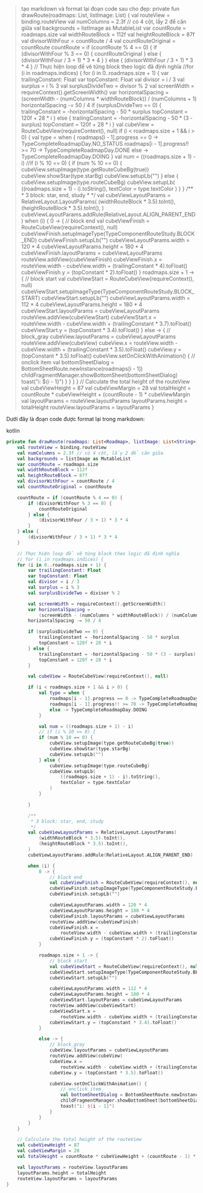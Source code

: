 > tạo markdown và format lại đoạn code sau cho đẹp: private fun drawRoute(roadmaps: List<Roadmap>, listImage: List<String>) { val routeView = binding.routeView val numColumns = 2.3f // có 4 cột, lấy 2 để căn giữa val backgrounds = listImage as MutableList var countRoute = roadmaps.size val widthRouteBlock = 112f val heightRouteBlock = 87f val divisorWithFour = countRoute / 4 val countRouteOriginal = countRoute countRoute = if (countRoute % 4 == 0) { if (divisorWithFour % 3 == 0) { countRouteOriginal } else { (divisorWithFour / 3 + 1) \* 3 \* 4 } } else { (divisorWithFour / 3 + 1) \* 3 \* 4 } // Thực hiện loop để vẽ từng block theo logic đã định nghĩa //for (i in roadmaps.indices) { for (i in 0..roadmaps.size + 1) { var trailingConstant: Float var topConstant: Float val divisor = i / 3 val surplus = i % 3 val surplusDivideTwo = divisor % 2 val screenWidth = requireContext().getScreenWidth() var horizontalSpacing = (screenWidth - (numColumns \* widthRouteBlock)) / (numColumns + 1) horizontalSpacing -= 50 / 4 if (surplusDivideTwo == 0) { trailingConstant = -horizontalSpacing - 50 \* surplus topConstant = 120f + 28 \* i } else { trailingConstant = -horizontalSpacing - 50 \* (3 - surplus) topConstant = 120f + 28 \* i } val cubeView = RouteCubeView(requireContext(), null) if (i < roadmaps.size + 1 && i > 0) { val type = when { roadmaps\[i - 1\].progress == 0 -> TypeCompleteRoadmapDay.NO\_STATUS roadmaps\[i - 1\].progress!! >= 70 -> TypeCompleteRoadmapDay.DONE else -> TypeCompleteRoadmapDay.DOING } val num = ((roadmaps.size + 1) - i) //if (i % 10 == 0) { if (num % 10 == 0) { cubeView.setupImage(type.getRouteCubeBg(true)) cubeView.showStar(type.starBg) cubeView.setupLb("") } else { cubeView.setupImage(type.routeCubeBg) cubeView.setupLb( ((roadmaps.size + 1) - i).toString(), textColor = type.textColor ) } } /\*\* \* 3 block: star, end, study \* \*/ val cubeViewLayoutParams = RelativeLayout.LayoutParams( (widthRouteBlock \* 3.5).toInt(), (heightRouteBlock \* 3.5).toInt(), ) cubeViewLayoutParams.addRule(RelativeLayout.ALIGN\_PARENT\_END) when (i) { 0 -> { // block end val cubeViewFinish = RouteCubeView(requireContext(), null) cubeViewFinish.setupImageType(TypeComponentRouteStudy.BLOCK\_END) cubeViewFinish.setupLb("") cubeViewLayoutParams.width = 120 \* 4 cubeViewLayoutParams.height = 180 \* 4 cubeViewFinish.layoutParams = cubeViewLayoutParams routeView.addView(cubeViewFinish) cubeViewFinish.x = routeView.width - cubeView.width + (trailingConstant \* 4).toFloat() cubeViewFinish.y = (topConstant \* 2).toFloat() } roadmaps.size + 1 -> { // block start val cubeViewStart = RouteCubeView(requireContext(), null) cubeViewStart.setupImageType(TypeComponentRouteStudy.BLOCK\_START) cubeViewStart.setupLb("") cubeViewLayoutParams.width = 112 \* 4 cubeViewLayoutParams.height = 180 \* 4 cubeViewStart.layoutParams = cubeViewLayoutParams routeView.addView(cubeViewStart) cubeViewStart.x = routeView.width - cubeView.width + (trailingConstant \* 3.7).toFloat() cubeViewStart.y = (topConstant \* 3.4).toFloat() } else -> { // block\_gray cubeView.layoutParams = cubeViewLayoutParams routeView.addView(cubeView) cubeView.x = routeView.width - cubeView.width + (trailingConstant \* 3.5).toFloat() cubeView.y = (topConstant \* 3.5).toFloat() cubeView.setOnClickWithAnimation() { // onclick item val bottomSheetDialog = BottomSheetRoute.newInstance(roadmaps\[i - 1\]) childFragmentManager.showBottomSheet(bottomSheetDialog) toast("i: ${i - 1}") } } } } // Calculate the total height of the routeView val cubeViewHeight = 87 val cubeViewMargin = 28 val totalHeight = countRoute \* cubeViewHeight + (countRoute - 1) \* cubeViewMargin val layoutParams = routeView.layoutParams layoutParams.height = totalHeight routeView.layoutParams = layoutParams }

Dưới đây là đoạn code được format lại trong markdown:

kotlin

```kotlin
private fun drawRoute(roadmaps: List<Roadmap>, listImage: List<String>) {
    val routeView = binding.routeView
    val numColumns = 2.3f // có 4 cột, lấy 2 để căn giữa
    val backgrounds = listImage as MutableList
    var countRoute = roadmaps.size
    val widthRouteBlock = 112f
    val heightRouteBlock = 87f
    val divisorWithFour = countRoute / 4
    val countRouteOriginal = countRoute

    countRoute = if (countRoute % 4 == 0) {
        if (divisorWithFour % 3 == 0) {
            countRouteOriginal
        } else {
            (divisorWithFour / 3 + 1) * 3 * 4
        }
    } else {
        (divisorWithFour / 3 + 1) * 3 * 4
    }

    // Thực hiện loop để vẽ từng block theo logic đã định nghĩa
    // for (i in roadmaps.indices) {
    for (i in 0..roadmaps.size + 1) {
        var trailingConstant: Float
        var topConstant: Float
        val divisor = i / 3
        val surplus = i % 3
        val surplusDivideTwo = divisor % 2

        val screenWidth = requireContext().getScreenWidth()
        var horizontalSpacing =
            (screenWidth - (numColumns * widthRouteBlock)) / (numColumns + 1)
        horizontalSpacing -= 50 / 4

        if (surplusDivideTwo == 0) {
            trailingConstant = -horizontalSpacing - 50 * surplus
            topConstant = 120f + 28 * i
        } else {
            trailingConstant = -horizontalSpacing - 50 * (3 - surplus)
            topConstant = 120f + 28 * i
        }

        val cubeView = RouteCubeView(requireContext(), null)

        if (i < roadmaps.size + 1 && i > 0) {
            val type = when {
                roadmaps[i - 1].progress == 0 -> TypeCompleteRoadmapDay.NO_STATUS
                roadmaps[i - 1].progress!! >= 70 -> TypeCompleteRoadmapDay.DONE
                else -> TypeCompleteRoadmapDay.DOING
            }

            val num = ((roadmaps.size + 1) - i)
            // if (i % 10 == 0) {
            if (num % 10 == 0) {
                cubeView.setupImage(type.getRouteCubeBg(true))
                cubeView.showStar(type.starBg)
                cubeView.setupLb("")
            } else {
                cubeView.setupImage(type.routeCubeBg)
                cubeView.setupLb(
                    ((roadmaps.size + 1) - i).toString(),
                    textColor = type.textColor
                )
            }

        }

        /**
         * 3 block: star, end, study
         */
        val cubeViewLayoutParams = RelativeLayout.LayoutParams(
            (widthRouteBlock * 3.5).toInt(),
            (heightRouteBlock * 3.5).toInt(),
        )
        cubeViewLayoutParams.addRule(RelativeLayout.ALIGN_PARENT_END)

        when (i) {
            0 -> {
                // block end
                val cubeViewFinish = RouteCubeView(requireContext(), null)
                cubeViewFinish.setupImageType(TypeComponentRouteStudy.BLOCK_END)
                cubeViewFinish.setupLb("")

                cubeViewLayoutParams.width = 120 * 4
                cubeViewLayoutParams.height = 180 * 4
                cubeViewFinish.layoutParams = cubeViewLayoutParams
                routeView.addView(cubeViewFinish)
                cubeViewFinish.x =
                    routeView.width - cubeView.width + (trailingConstant * 4).toFloat()
                cubeViewFinish.y = (topConstant * 2).toFloat()
            }

            roadmaps.size + 1 -> {
                // block start
                val cubeViewStart = RouteCubeView(requireContext(), null)
                cubeViewStart.setupImageType(TypeComponentRouteStudy.BLOCK_START)
                cubeViewStart.setupLb("")

                cubeViewLayoutParams.width = 112 * 4
                cubeViewLayoutParams.height = 180 * 4
                cubeViewStart.layoutParams = cubeViewLayoutParams
                routeView.addView(cubeViewStart)
                cubeViewStart.x =
                    routeView.width - cubeView.width + (trailingConstant * 3.7).toFloat()
                cubeViewStart.y = (topConstant * 3.4).toFloat()
            }

            else -> {
                // block_gray
                cubeView.layoutParams = cubeViewLayoutParams
                routeView.addView(cubeView)
                cubeView.x =
                    routeView.width - cubeView.width + (trailingConstant * 3.5).toFloat()
                cubeView.y = (topConstant * 3.5).toFloat()

                cubeView.setOnClickWithAnimation() {
                    // onclick item
                    val bottomSheetDialog = BottomSheetRoute.newInstance(roadmaps[i - 1])
                    childFragmentManager.showBottomSheet(bottomSheetDialog)
                    toast("i: ${i - 1}")
                }
            }
        }
    }

    // Calculate the total height of the routeView
    val cubeViewHeight = 87
    val cubeViewMargin = 28
    val totalHeight = countRoute * cubeViewHeight + (countRoute - 1) * cubeViewMargin

    val layoutParams = routeView.layoutParams
    layoutParams.height = totalHeight
    routeView.layoutParams = layoutParams
}
```